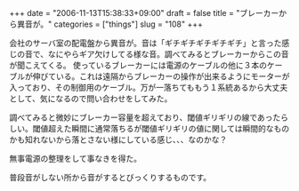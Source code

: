 +++
date = "2006-11-13T15:38:33+09:00"
draft = false
title = "ブレーカーから異音が。"
categories = ["things"]
slug = "108"
+++

会社のサーバ室の配電盤から異音が。音は「ギチギチギチギチギチ」と言った感じの音で、なにやらギア欠けしてる様な音。調べてみるとブレーカーからこの音が聞こえてくる。
使っているブレーカーには電源のケーブルの他に３本のケーブルが伸びている。これは遠隔からブレーカーの操作が出来るようにモーターが入っており、その制御用のケーブル。万が一落ちてももう１系統あるから大丈夫として、気になるので問い合わせをしてみた。

調べてみると微妙にブレーカー容量を超えており、閾値ギリギリの線であったらしい。閾値超えた瞬間に通常落ちるが閾値ギリギリの値に関しては瞬間的なものかも知れないから落とさない様にしている感じ、、、なのかな？

無事電源の整理をして事なきを得た。

普段音がしない所から音がするとびっくりするものです。
